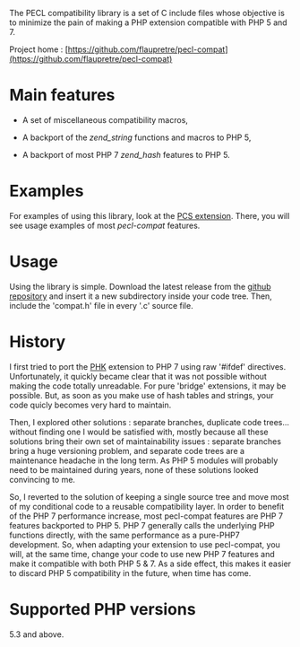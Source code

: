 The PECL compatibility library is a set of C include files whose objective is to minimize the pain of making a PHP extension compatible with PHP 5 and 7.

Project home : [https://github.com/flaupretre/pecl-compat](https://github.com/flaupretre/pecl-compat)

# Main features

- A set of miscellaneous compatibility macros,

- A backport of the *zend_string* functions and macros to PHP 5,

- A backport of most PHP 7 *zend_hash* features to PHP 5.

# Examples

For examples of using this library, look at the [PCS extension](https://github.com/flaupretre/pecl-pcs). There, you will see usage examples of most *pecl-compat* features.

# Usage

Using the library is simple. Download the latest release from the [github repository](https://github.com/flaupretre/pecl-compat/releases) and insert it a new subdirectory inside your code tree. Then, include the 'compat.h' file in every '.c' source file.

# History

I first tried to port the [PHK](http://pecl.php.net/package/phk) extension to PHP 7 using raw '#ifdef' directives. Unfortunately, it quickly became clear that it was not possible without making the code totally unreadable. For pure 'bridge' extensions, it may be possible. But, as soon as you make use of hash tables and strings, your code quicly becomes very hard to maintain.

Then, I explored other solutions : separate branches, duplicate code trees... without finding one I would be satisfied with, mostly because all these solutions bring their own set of maintainability issues : separate branches bring a huge versioning problem, and separate code trees are a maintenance headache in the long term. As PHP 5 modules will probably need to be maintained during years, none of these solutions looked convincing to me.

So, I reverted to the solution of keeping a single source tree and move most of my conditional code to a reusable compatibility layer. In order to benefit of the PHP 7 performance increase, most pecl-compat features are PHP 7 features backported to PHP 5. PHP 7 generally calls the underlying PHP functions directly, with the same performance as a pure-PHP7 development. So, when adapting your extension to use pecl-compat, you will, at the same time, change your code to use new PHP 7 features and make it compatible with both PHP 5 & 7. As a side effect, this makes it easier to discard PHP 5 compatibility in the future, when time has come.

# Supported PHP versions

5.3 and above.

